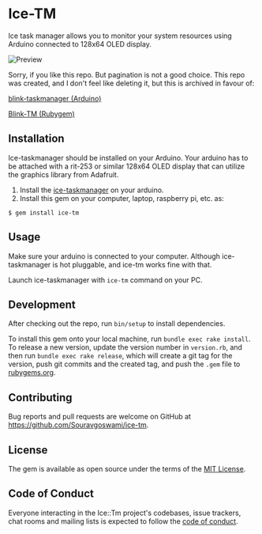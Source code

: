 # Ice-TM
Ice task manager allows you to monitor your system resources using Arduino connected to 128x64 OLED display.

![Preview](https://github.com/Souravgoswami/ice-tm/blob/master/previews/preview.gif)

Sorry, if you like this repo. But pagination is not a good choice.
This repo was created, and I don't feel like deleting it, but this is archived in favour of:

[blink-taskmanager (Arduino)](https://www.github.com/Souravgoswami/blink-taskmanager)

[Blink-TM (Rubygem)](https://www.github.com/Souravgoswami/blink-tm)

## Installation
Ice-taskmanager should be installed on your Arduino.
Your arduino has to be attached with a rit-253 or similar 128x64 OLED display that can utilize the graphics library from Adafruit.

1. Install the [ice-taskmanager](https://github.com/Souravgoswami/ice-taskmanager) on your arduino.
2.  Install this gem on your computer, laptop, raspberry pi, etc. as:

```
$ gem install ice-tm
```

## Usage
Make sure your arduino is connected to your computer.
Although ice-taskmanager is hot pluggable, and ice-tm works fine with that.

Launch ice-taskmanager with `ice-tm` command on your PC.

## Development
After checking out the repo, run `bin/setup` to install dependencies.

To install this gem onto your local machine, run `bundle exec rake install`. To release a new version, update the version number in `version.rb`, and then run `bundle exec rake release`, which will create a git tag for the version, push git commits and the created tag, and push the `.gem` file to [rubygems.org](https://rubygems.org).

## Contributing
Bug reports and pull requests are welcome on GitHub at https://github.com/Souravgoswami/ice-tm.

## License
The gem is available as open source under the terms of the [MIT License](https://opensource.org/licenses/MIT).

## Code of Conduct

Everyone interacting in the Ice::Tm project's codebases, issue trackers, chat rooms and mailing lists is expected to follow the [code of conduct](https://github.com/[USERNAME]/ice-tm/blob/master/CODE_OF_CONDUCT.md).
